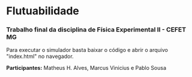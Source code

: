 # Flutuabilidade

<h3>Trabalho final da disciplina de Física Experimental II - CEFET MG</h3>

Para executar o simulador basta baixar o código e abrir o arquivo "index.html" no navegador.

<b>Participantes:</b> Matheus H. Alves, Marcus Vinicius e Pablo Sousa
